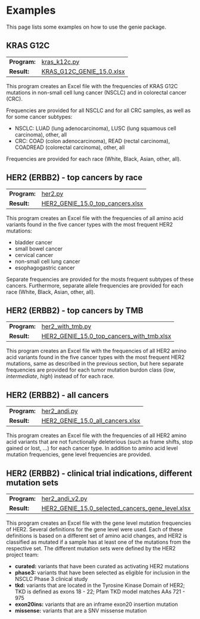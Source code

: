 # Examples

This page lists some examples on how to use the genie package.

## KRAS G12C

<div>
  <table>
    <tbody>
      <tr>
        <td><b>Program:</b></td>
        <td><a href="https://github.com/heseber/genie.parser/blob/main/examples/kras_g12c.py">kras_k12c.py</a</td>
      </tr>
      <tr>
        <td><b>Result:</b></td>
        <td><a href="https://github.com/heseber/genie.parser/blob/main/examples/KRAS_G12C_GENIE_15.0.xlsx">KRAS_G12C_GENIE_15.0.xlsx</a></td>
      </tr>
    </tbody>
  </table>
</div>

This program creates an Excel file with the frequencies of KRAS G12C mutations in non-small cell lung cancer (NSCLC) and in colorectal cancer (CRC).

Frequencies are provided for all NSCLC and for all CRC samples, as well as for some cancer subtypes:

* NSCLC: LUAD (lung adenocarcinoma), LUSC (lung squamous cell carcinoma), other, all
* CRC: COAD (colon adenocarcinoma), READ (rectal carcinoma), COADREAD (colorectal carcinoma), other, all

Frequencies are provided for each race (White, Black, Asian, other, all).

## HER2 (ERBB2) - top cancers by race

<div>
  <table>
    <tbody>
      <tr>
        <td><b>Program:</b></td>
        <td><a href="https://github.com/heseber/genie.parser/blob/main/examples/her2.py">her2.py</a</td>
      </tr>
      <tr>
        <td><b>Result:</b></td>
        <td><a href="https://github.com/heseber/genie.parser/blob/main/examples/HER2_GENIE_15.0_top_cancers.xlsx">HER2_GENIE_15.0_top_cancers.xlsx</a></td>
      </tr>
    </tbody>
  </table>
</div>

This program creates an Excel file with the frequencies of all amino acid variants found in the five cancer types with the most frequent HER2 mutations:

* bladder cancer
* small bowel cancer
* cervical cancer
* non-small cell lung cancer
* esophagogastric cancer

Separate frequencies are provided for the mosts frequent subtypes of these cancers. Furthermore, separate allele frequencies are provided for each race (White, Black, Asian, other, all).

## HER2 (ERBB2) - top cancers by TMB

<div>
  <table>
    <tbody>
      <tr>
        <td><b>Program:</b></td>
        <td><a href="https://github.com/heseber/genie.parser/blob/main/examples/her2_with_tmb.py">her2_with_tmb.py</a</td>
      </tr>
      <tr>
        <td><b>Result:</b></td>
        <td><a href="https://github.com/heseber/genie.parser/blob/main/examples/HER2_GENIE_15.0_top_cancers_with_tmb.xlsx">HER2_GENIE_15.0_top_cancers_with_tmb.xlsx</a></td>
      </tr>
    </tbody>
  </table>
</div>

This program creates an Excel file with the frequencies of all HER2 amino acid variants found in the five cancer types with the most frequent HER2 mutations, same as described in the previous section, but here separate frequencies are provided for each tumor mutation burdon class (_low_, _intermediate_, _high_) instead of for each race.

## HER2 (ERBB2) - all cancers

<div>
  <table>
    <tbody>
      <tr>
        <td><b>Program:</b></td>
        <td><a href="https://github.com/heseber/genie.parser/blob/main/examples/her2_andi.py">her2_andi.py</a</td>
      </tr>
      <tr>
        <td><b>Result:</b></td>
        <td><a href="https://github.com/heseber/genie.parser/blob/main/examples/HER2_GENIE_15.0_all_cancers.xlsx">HER2_GENIE_15.0_all_cancers.xlsx</a></td>
      </tr>
    </tbody>
  </table>
</div>

This program creates an Excel file with the frequencies of all HER2 amino acid variants that are not functionally deleterious  (such as frame shifts, stop gained or lost, ...) for each cancer type. In addition to amino acid level mutation frequencies, gene level frequencies are provided.

## HER2 (ERBB2) - clinical trial indications, different mutation sets

<div>
  <table>
    <tbody>
      <tr>
        <td><b>Program:</b></td>
        <td><a href="https://github.com/heseber/genie.parser/blob/main/examples/her2_andi_v2.py">her2_andi_v2.py</a</td>
      </tr>
      <tr>
        <td><b>Result:</b></td>
        <td><a href="https://github.com/heseber/genie.parser/blob/main/examples/HER2_GENIE_15.0_selected_cancers_gene_level.xlsx">HER2_GENIE_15.0_selected_cancers_gene_level.xlsx</a></td>
      </tr>
    </tbody>
  </table>
</div>

This program creates an Excel file with the gene level mutation frequencies of HER2. Several definitions for the gene level were used. Each of these definitions is based on a different set of amino acid changes, and HER2 is classified as mutated if a sample has at least one of the mutations from the respective set. The different mutation sets were defined by the HER2 project team:

* **curated:**   variants that have been curated as activating HER2 mutations
* **phase3:**    variants that have been selected as eligible for inclusion in the NSCLC Phase 3 clinical study
* **tkd:**       variants that are located in the Tyrosine Kinase Domain of HER2; TKD is defined as exons 18 - 22; Pfam TKD model matches AAs 721 - 975
* **exon20ins:** variants that are an inframe exon20 insertion mutation
* **missense:**  variants that are a SNV missense mutation
